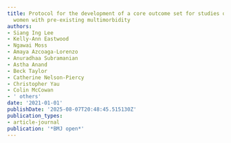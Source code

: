 ```yaml
---
title: Protocol for the development of a core outcome set for studies of pregnant
  women with pre-existing multimorbidity
authors:
- Siang Ing Lee
- Kelly-Ann Eastwood
- Ngawai Moss
- Amaya Azcoaga-Lorenzo
- Anuradhaa Subramanian
- Astha Anand
- Beck Taylor
- Catherine Nelson-Piercy
- Christopher Yau
- Colin McCowan
- ' others'
date: '2021-01-01'
publishDate: '2025-08-07T20:48:45.515130Z'
publication_types:
- article-journal
publication: '*BMJ open*'
---
```

